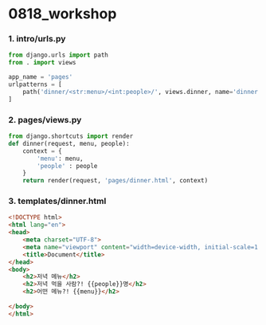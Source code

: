 # 0818_workshop

### 1. intro/urls.py

```python
from django.urls import path
from . import views

app_name = 'pages'
urlpatterns = [
    path('dinner/<str:menu>/<int:people>/', views.dinner, name='dinner'),
]
```



### 2. pages/views.py

```python
from django.shortcuts import render
def dinner(request, menu, people):
    context = {
        'menu': menu,
        'people' : people
    }
    return render(request, 'pages/dinner.html', context)    
```



### 3. templates/dinner.html

```html
<!DOCTYPE html>
<html lang="en">
<head>
    <meta charset="UTF-8">
    <meta name="viewport" content="width=device-width, initial-scale=1.0">
    <title>Document</title>
</head>
<body>
    <h2>저녁 메뉴</h2>
    <h2>저녁 먹을 사람?! {{people}}명</h2>
    <h2>어떤 메뉴?! {{menu}}</h2>
    
</body>
</html>
```

